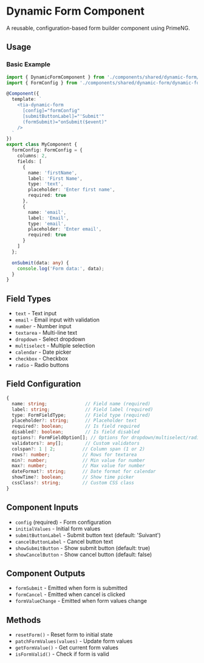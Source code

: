 # Dynamic Form Component

A reusable, configuration-based form builder component using PrimeNG.

## Usage

### Basic Example

```typescript
import { DynamicFormComponent } from './components/shared/dynamic-form/dynamic-form.component';
import { FormConfig } from './components/shared/dynamic-form/dynamic-form.types';

@Component({
  template: `
    <tia-dynamic-form
      [config]="formConfig"
      [submitButtonLabel]="'Submit'"
      (formSubmit)="onSubmit($event)"
    />
  `
})
export class MyComponent {
  formConfig: FormConfig = {
    columns: 2,
    fields: [
      {
        name: 'firstName',
        label: 'First Name',
        type: 'text',
        placeholder: 'Enter first name',
        required: true
      },
      {
        name: 'email',
        label: 'Email',
        type: 'email',
        placeholder: 'Enter email',
        required: true
      }
    ]
  };

  onSubmit(data: any) {
    console.log('Form data:', data);
  }
}
```

## Field Types

- `text` - Text input
- `email` - Email input with validation
- `number` - Number input
- `textarea` - Multi-line text
- `dropdown` - Select dropdown
- `multiselect` - Multiple selection
- `calendar` - Date picker
- `checkbox` - Checkbox
- `radio` - Radio buttons

## Field Configuration

```typescript
{
  name: string;              // Field name (required)
  label: string;             // Field label (required)
  type: FormFieldType;       // Field type (required)
  placeholder?: string;      // Placeholder text
  required?: boolean;        // Is field required
  disabled?: boolean;        // Is field disabled
  options?: FormFieldOption[]; // Options for dropdown/multiselect/radio
  validators?: any[];        // Custom validators
  colspan?: 1 | 2;          // Column span (1 or 2)
  rows?: number;            // Rows for textarea
  min?: number;             // Min value for number
  max?: number;             // Max value for number
  dateFormat?: string;      // Date format for calendar
  showTime?: boolean;       // Show time picker
  cssClass?: string;        // Custom CSS class
}
```

## Component Inputs

- `config` (required) - Form configuration
- `initialValues` - Initial form values
- `submitButtonLabel` - Submit button text (default: 'Suivant')
- `cancelButtonLabel` - Cancel button text
- `showSubmitButton` - Show submit button (default: true)
- `showCancelButton` - Show cancel button (default: false)

## Component Outputs

- `formSubmit` - Emitted when form is submitted
- `formCancel` - Emitted when cancel is clicked
- `formValueChange` - Emitted when form values change

## Methods

- `resetForm()` - Reset form to initial state
- `patchFormValues(values)` - Update form values
- `getFormValue()` - Get current form values
- `isFormValid()` - Check if form is valid
